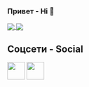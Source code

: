 ### Привет - Hi 👋

<a href="https://github.com/K-Faktor">
  <img align="center" src="https://github-readme-stats.vercel.app/api?username=k-faktor&show_icons=true&line_height=33&theme=radical" />
  <img align="center" src="https://github-readme-stats.vercel.app/api/top-langs/?username=k-faktor&langs_count=4&line_height=345&theme=radical" />
</a>

##  Соцсети - Social

<a href="http://discord.gg/Kgrzrzw"><img height="40" width="40" src="https://www.vectorlogo.zone/logos/discord/discord-tile.svg"></a>
<a href="https://t.me/za30cod"><img height="40" width="40" src="https://www.vectorlogo.zone/logos/telegram/telegram-tile.svg"></a>
